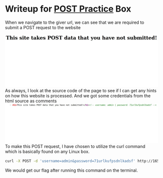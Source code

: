 # Writeup for [POST Practice](https://ctflearn.com/challenge/114) Box

When we navigate to the giver url, we can see that we are required to submit a POST request to the website  

![](./img/1.jpg)  
As always, I look at the source code of the page to see if I can get any hints on how this website is processed.
And we got some credentials from the html source as comments  
![](./img/2.jpg)  
To make this POST request, I have chosen to utilize the curl command which is basically found on any Linux box.
```bash
curl -X POST -d 'username=admin&password=71urlkufpsdnlkadsf' http://165.227.106.113/post.php;echo
```

We would get our flag after running this command on the terminal.
